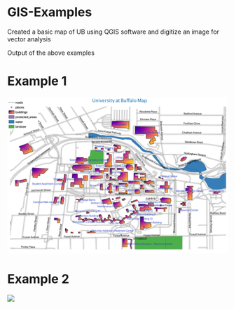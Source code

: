 # GIS-Examples
Created a basic map of UB using QGIS software and digitize an image for vector analysis

Output of the above examples

# Example 1
![](Images/University%20at%20Buffalo.png)

# Example 2
![](Images/QGIS%20school.png)
